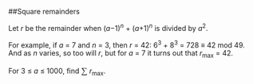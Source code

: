 ##Square remainders

Let <i>r</i> be the remainder when (<i>a</i>&#x2212;1)<sup><i>n</i></sup> + (<i>a</i>+1)<sup><i>n</i></sup> is divided by <i>a</i><sup>2</sup>.

For example, if <i>a</i> = 7 and <i>n</i> = 3, then <i>r</i> = 42: 6<sup>3</sup> + 8<sup>3</sup> = 728 &#x2261; 42 mod 49. And as <i>n</i> varies, so too will <i>r</i>, but for <i>a</i> = 7 it turns out that <i>r</i><sub>max</sub> = 42.

For 3 &#x2264; <i>a</i> &#x2264; 1000, find <span style="font-family:&apos;times new roman&apos;;font-size:13pt;">&#x2211;</span> <i>r</i><sub>max</sub>.
